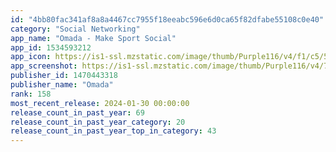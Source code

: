 ```yaml
---
id: "4bb80fac341af8a8a4467cc7955f18eeabc596e6d0ca65f82dfabe55108c0e40"
category: "Social Networking"
app_name: "Omada - Make Sport Social"
app_id: 1534593212
app_icon: https://is1-ssl.mzstatic.com/image/thumb/Purple116/v4/f1/c5/55/f1c5557d-ba26-a89a-aeac-d4aefba42c4c/AppIcon-prod-0-0-1x_U007emarketing-0-5-0-85-220.png/1024x1024bb.png
app_screenshot: https://is1-ssl.mzstatic.com/image/thumb/Purple116/v4/78/34/8d/78348dba-f8f6-08cb-30a7-2e27105225a9/99f6b593-dec2-4a4f-936e-0843595fe235_SCREEN1.jpg/1242x2208bb.png
publisher_id: 1470443318
publisher_name: "Omada"
rank: 158
most_recent_release: 2024-01-30 00:00:00
release_count_in_past_year: 69
release_count_in_past_year_category: 20
release_count_in_past_year_top_in_category: 43
---
```

